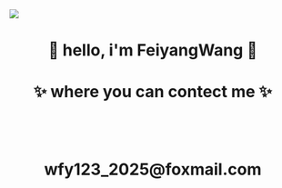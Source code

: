<img src="https://capsule-render.vercel.app/api?type=waving&color=0:FF5F6D,100:FFC371&height=250&section=header&text=Yuanhao-Zhong&fontSize=90&fontAlignY=35&animation=fadeIn&fontColor=white&desc=及时止损，渐入佳境&descAlignY=55" />
<h1 align="center"> 🤩 hello, i'm 
FeiyangWang 🤩 </h1>

<h1 align="center">
✨ where you can contect me ✨

  <p align="center"><br/>
  <h1 align="center">wfy123_2025@foxmail.com </h1>
</p>
</h1>

